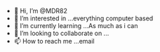 - 👋 Hi, I’m @MDR82
- 👀 I’m interested in ...everything computer based 
- 🌱 I’m currently learning ...As much as i can 
- 💞️ I’m looking to collaborate on ...
- 📫 How to reach me ...email

<!---
MDR82/MDR82 is a ✨ special ✨ repository because its `README.md` (this file) appears on your GitHub profile.
You can click the Preview link to take a look at your changes.
--->
